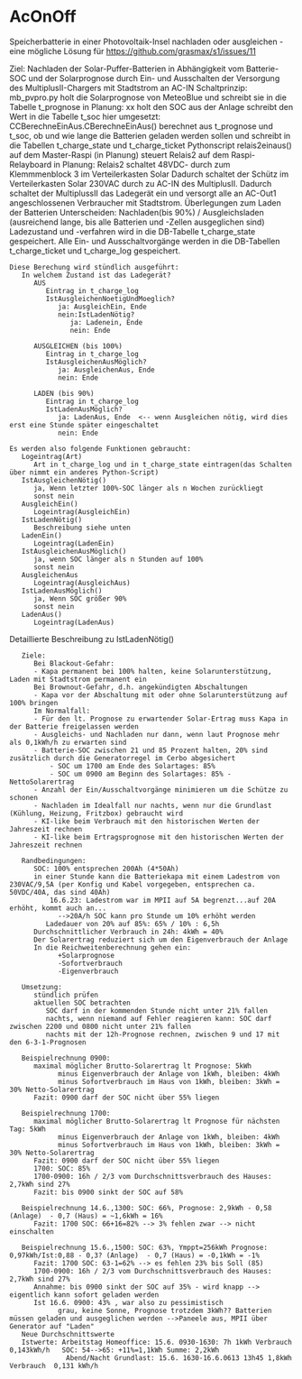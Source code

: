 # AcOnOff
Speicherbatterie in einer Photovoltaik-Insel nachladen oder ausgleichen - eine mögliche Lösung für https://github.com/grasmax/s1/issues/11

Ziel: Nachladen der Solar-Puffer-Batterien in Abhängigkeit vom Batterie-SOC und der Solarprognose
         durch Ein- und Ausschalten der Versorgung des MultiplusII-Chargers mit Stadtstrom an AC-IN
 Schaltprinzip:
    mb_pvpro.py holt die Solarprognose von MeteoBlue und schreibt sie in die Tabelle t_prognose
    in Planung: xx holt den SOC aus der Anlage schreibt den Wert in die Tabelle t_soc
    hier umgesetzt:
          CCBerechneEinAus.CBerechneEinAus() berechnet aus t_prognose und t_soc, ob und wie lange die Batterien geladen werden sollen 
          und schreibt in die Tabellen t_charge_state und t_charge_ticket
          Pythonscript relais2einaus() auf dem Master-Raspi (in Planung) steuert Relais2 auf dem Raspi-Relayboard 
    in Planung: Relais2 schaltet 48VDC- durch zum Klemmmenblock 3 im Verteilerkasten Solar
    Dadurch schaltet der Schütz im Verteilerkasten Solar 230VAC durch zu AC-IN des MultiplusII.
    Dadurch schaltet der MultiplussII das Ladegerät ein und versorgt alle an AC-Out1 angeschlossenen Verbraucher mit Stadtstrom.
 Überlegungen zum Laden der Batterien
    Unterscheiden: Nachladen(bis 90%) / Ausgleichsladen (ausreichend lange, bis alle Batterien und -Zellen ausgeglichen sind)
    Ladezustand und -verfahren wird in die DB-Tabelle t_charge_state gespeichert.
    Alle Ein- und Ausschaltvorgänge werden in die DB-Tabellen t_charge_ticket und t_charge_log gespeichert.

    Diese Berechung wird stündlich ausgeführt:
       In welchem Zustand ist das Ladegerät?
          AUS
             Eintrag in t_charge_log
             IstAusgleichenNoetigUndMoeglich?
                ja: AusgleichEin, Ende
                nein:IstLadenNötig?
                   ja: Ladenein, Ende
                   nein: Ende

          AUSGLEICHEN (bis 100%)
             Eintrag in t_charge_log
             IstAusgleichenAusMöglich?
                ja: AusgleichenAus, Ende
                nein: Ende

          LADEN (bis 90%)
             Eintrag in t_charge_log
             IstLadenAusMöglich?
                ja: LadenAus, Ende  <-- wenn Ausgleichen nötig, wird dies erst eine Stunde später eingeschaltet
                nein: Ende

    Es werden also folgende Funktionen gebraucht:
       Logeintrag(Art)      
          Art in t_charge_log und in t_charge_state eintragen(das Schalten über nimmt ein anderes Python-Script)
       IstAusgleichenNötig()
          ja, Wenn letzter 100%-SOC länger als n Wochen zurückliegt   
          sonst nein
       AusgleichEin()
          Logeintrag(AusgleichEin)
       IstLadenNötig()
          Beschreibung siehe unten
       LadenEin()
          Logeintrag(LadenEin)
       IstAusgleichenAusMöglich()
          ja, wenn SOC länger als n Stunden auf 100%
          sonst nein
       AusgleichenAus
          Logeintrag(AusgleichAus)
       IstLadenAusMöglich()
          ja, Wenn SOC größer 90%
          sonst nein      
       LadenAus()
          Logeintrag(LadenAus)

   Detaillierte Beschreibung zu IstLadenNötig()
    
       Ziele:
          Bei Blackout-Gefahr: 
          - Kapa permanent bei 100% halten, keine Solarunterstützung, Laden mit Stadtstrom permanent ein
          Bei Brownout-Gefahr, d.h. angekündigten Abschaltungen
          - Kapa vor der Abschaltung mit oder ohne Solarunterstützung auf 100% bringen
          Im Normalfall:
          - Für den lt. Prognose zu erwartender Solar-Ertrag muss Kapa in der Batterie freigelassen werden
          - Ausgleichs- und Nachladen nur dann, wenn laut Prognose mehr als 0,1kWh/h zu erwarten sind
          - Batterie-SOC zwischen 21 und 85 Prozent halten, 20% sind zusätzlich durch die Generatorregel im Cerbo abgesichert
              - SOC um 1700 am Ende des Solartages: 85% 
              - SOC um 0900 am Beginn des Solartages: 85% - NettoSolarertrag
          - Anzahl der Ein/Ausschaltvorgänge minimieren um die Schütze zu schonen
          - Nachladen im Idealfall nur nachts, wenn nur die Grundlast (Kühlung, Heizung, Fritzbox) gebraucht wird
          - KI-like beim Verbrauch mit den historischen Werten der Jahreszeit rechnen
          - KI-like beim Ertragsprognose mit den historischen Werten der Jahreszeit rechnen

       Randbedingungen:
          SOC: 100% entsprechen 200Ah (4*50Ah)
          in einer Stunde kann die Batteriekapa mit einem Ladestrom von 230VAC/9,5A (per Konfig und Kabel vorgegeben, entsprechen ca. 50VDC/40A, das sind 40Ah)
              16.6.23: Ladestrom war im MPII auf 5A begrenzt...auf 20A erhöht, kommt auch an...         
                -->20A/h SOC kann pro Stunde um 10% erhöht werden
             Ladedauer von 20% auf 85%: 65% / 10% : 6,5h
          Durchschnittlicher Verbrauch in 24h: 4kWh = 40%
          Der Solarertrag reduziert sich um den Eigenverbrauch der Anlage
          In die Reichweitenberechnung gehen ein:
                +Solarprognose
                -Sofortverbrauch
                -Eigenverbrauch

       Umsetzung:
          stündlich prüfen
          aktuellen SOC betrachten
             SOC darf in der kommenden Stunde nicht unter 21% fallen
             nachts, wenn niemand auf Fehler reagieren kann: SOC darf zwischen 2200 und 0800 nicht unter 21% fallen
             nachts mit der 12h-Prognose rechnen, zwischen 9 und 17 mit den 6-3-1-Prognosen

       Beispielrechnung 0900:
          maximal möglicher Brutto-Solarertrag lt Prognose: 5kWh 
                minus Eigenverbrauch der Anlage von 1kWh, bleiben: 4kWh
                minus Sofortverbrauch im Haus von 1kWh, bleiben: 3kWh = 30% Netto-Solarertrag
          Fazit: 0900 darf der SOC nicht über 55% liegen
    
       Beispielrechnung 1700:
          maximal möglicher Brutto-Solarertrag lt Prognose für nächsten Tag: 5kWh 
                minus Eigenverbrauch der Anlage von 1kWh, bleiben: 4kWh
                minus Sofortverbrauch im Haus von 1kWh, bleiben: 3kWh = 30% Netto-Solarertrag
          Fazit: 0900 darf der SOC nicht über 55% liegen
          1700: SOC: 85%
          1700-0900: 16h / 2/3 vom Durchschnittsverbrauch des Hauses: 2,7kWh sind 27%
          Fazit: bis 0900 sinkt der SOC auf 58% 

       Beispielrechnung 14.6.,1300: SOC: 66%, Prognose: 2,9kWh - 0,58 (Anlage)  - 0,7 (Haus) = ~1,6kWh = 16%
          Fazit: 1700 SOC: 66+16=82% --> 3% fehlen zwar --> nicht einschalten

       Beispielrechnung 15.6.,1500: SOC: 63%, Ymppt=256kWh Prognose: 0,97kWh/Ist:0,88 - 0,3? (Anlage)  - 0,7 (Haus) = -0,1kWh = -1%
          Fazit: 1700 SOC: 63-1=62% --> es fehlen 23% bis Soll (85)
          1700-0900: 16h / 2/3 vom Durchschnittsverbrauch des Hauses: 2,7kWh sind 27%
          Annahme: bis 0900 sinkt der SOC auf 35% - wird knapp --> eigentlich kann sofort geladen werden
          Ist 16.6. 0900: 43% , war also zu pessimistisch
                grau, keine Sonne, Prognose trotzdem 3kWh?? Batterien müssen geladen und ausgeglichen werden -->Paneele aus, MPII über Generator auf "Laden"
       Neue Durchschnittswerte
       Istwerte: Arbeitstag Homeoffice: 15.6. 0930-1630: 7h 1kWh Verbrauch 0,143kWh/h   SOC: 54-->65: +11%=1,1kWh Summe: 2,2kWh
                  Abend/Nacht Grundlast: 15.6. 1630-16.6.0613 13h45 1,8kWh Verbrauch  0,131 kWh/h



